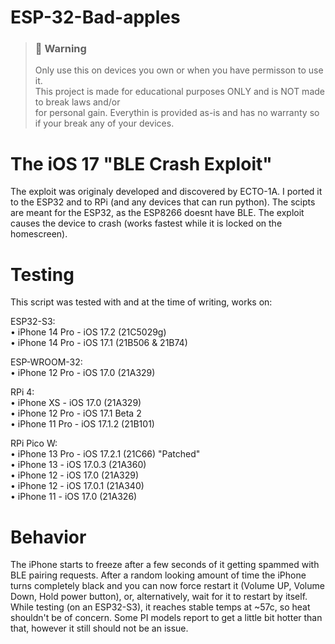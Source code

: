 # ESP-32-Bad-apples
> ### 🚫 Warning
> Only use this on devices you own or when you have permisson to use it.\
> This project is made for educational purposes ONLY and is NOT made to break laws and/or\
> for personal gain. Everythin is provided as-is and has no warranty so if your break any of your devices.

# The iOS 17 "BLE Crash Exploit"
The exploit was originaly developed and discovered by ECTO-1A. I ported it to the ESP32 and to RPi (and any devices that can run python). The scipts are meant for the ESP32, as the ESP8266 doesnt have BLE. The exploit causes the device to crash (works fastest while it is locked on the homescreen).

# Testing
This script was tested with and at the time of writing, works on:

ESP32-S3: <br>
• iPhone 14 Pro - iOS 17.2 (21C5029g)<br>
• iPhone 14 Pro - iOS 17.1 (21B506 & 21B74)<br>

ESP-WROOM-32: <br>
• iPhone 12 Pro - iOS 17.0 (21A329)<br>

RPi 4: <br>
• iPhone XS - iOS 17.0 (21A329)<br>
• iPhone 12 Pro - iOS 17.1 Beta 2<br>
• iPhone 11 Pro - iOS 17.1.2 (21B101)<br>

RPi Pico W: <br>
• iPhone 13 Pro - iOS 17.2.1 (21C66) "Patched"<br>
• iPhone 13 - iOS 17.0.3 (21A360)<br>
• iPhone 12 - iOS 17.0 (21A329)<br>
• iPhone 12 - iOS 17.0.1 (21A340)<br>
• iPhone 11 - iOS 17.0 (21A326)<br>

# Behavior
The iPhone starts to freeze after a few seconds of it getting spammed with BLE pairing requests. After a random looking amount of time the iPhone turns completely black and you can now force restart it (Volume UP, Volume Down, Hold power button), or, alternatively, wait for it to restart by itself. While testing (on an ESP32-S3), it reaches stable temps at ~57c, so heat shouldn't be of concern. Some PI models report to get a little bit hotter than that, however it still should not be an issue.
